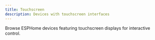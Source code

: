 ```yaml
---
title: Touchscreen
description: Devices with touchscreen interfaces
---
```


Browse ESPHome devices featuring touchscreen displays for interactive control.
